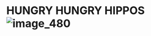 # HUNGRY HUNGRY HIPPOS![image_480](https://github.com/klammecr/f1tenth-project/assets/27089767/277ef9eb-b6c0-4bee-9c0a-8758255b8ef4)

